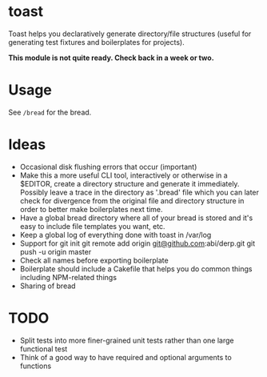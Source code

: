 toast
===========

Toast helps you declaratively generate directory/file structures (useful for generating test fixtures and boilerplates for projects).

**This module is not quite ready. Check back in a week or two.**

Usage
=====

See `/bread` for the bread.

Ideas
=====

* Occasional disk flushing errors that occur (important)
* Make this a more useful CLI tool, interactively or otherwise in a $EDITOR, create a directory structure and generate
  it immediately. Possibly leave a trace in the directory as '.bread' file which you can later check for divergence
  from the original file and directory structure in order to better make boilerplates next time.
* Have a global bread directory where all of your bread is stored and it's easy to include file templates you want, etc.
* Keep a global log of everything done with toast in /var/log
* Support for
    git init
    git remote add origin git@github.com:abi/derp.git
    git push -u origin master
* Check all names before exporting boilerplate
* Boilerplate should include a Cakefile that helps you do common things including NPM-related things
* Sharing of bread

TODO
====

* Split tests into more finer-grained unit tests rather than one large functional test
* Think of a good way to have required and optional arguments to functions

